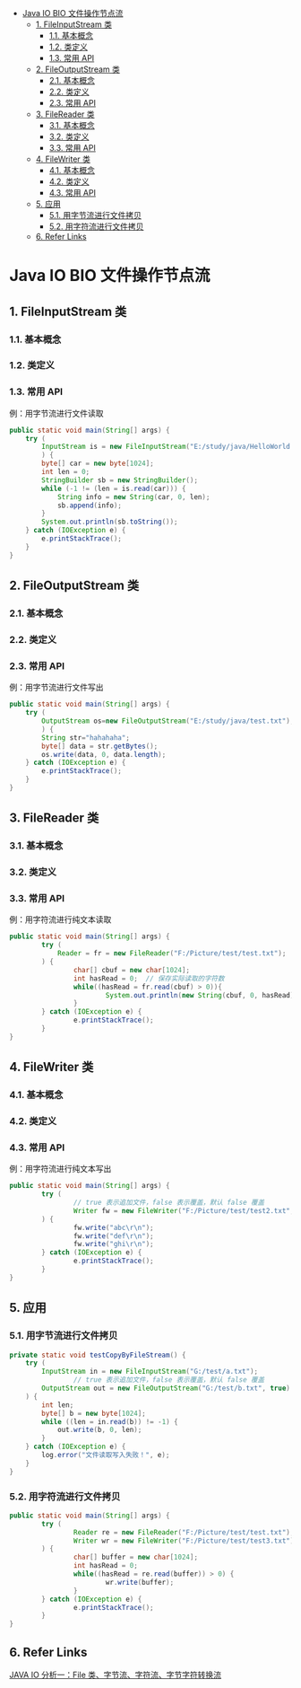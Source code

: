 - [Java IO BIO 文件操作节点流](#java-io-bio-%E6%96%87%E4%BB%B6%E6%93%8D%E4%BD%9C%E8%8A%82%E7%82%B9%E6%B5%81)
	- [1. FileInputStream 类](#1-fileinputstream-%E7%B1%BB)
		- [1.1. 基本概念](#11-%E5%9F%BA%E6%9C%AC%E6%A6%82%E5%BF%B5)
		- [1.2. 类定义](#12-%E7%B1%BB%E5%AE%9A%E4%B9%89)
		- [1.3. 常用 API](#13-%E5%B8%B8%E7%94%A8-api)
	- [2. FileOutputStream 类](#2-fileoutputstream-%E7%B1%BB)
		- [2.1. 基本概念](#21-%E5%9F%BA%E6%9C%AC%E6%A6%82%E5%BF%B5)
		- [2.2. 类定义](#22-%E7%B1%BB%E5%AE%9A%E4%B9%89)
		- [2.3. 常用 API](#23-%E5%B8%B8%E7%94%A8-api)
	- [3. FileReader 类](#3-filereader-%E7%B1%BB)
		- [3.1. 基本概念](#31-%E5%9F%BA%E6%9C%AC%E6%A6%82%E5%BF%B5)
		- [3.2. 类定义](#32-%E7%B1%BB%E5%AE%9A%E4%B9%89)
		- [3.3. 常用 API](#33-%E5%B8%B8%E7%94%A8-api)
	- [4. FileWriter 类](#4-filewriter-%E7%B1%BB)
		- [4.1. 基本概念](#41-%E5%9F%BA%E6%9C%AC%E6%A6%82%E5%BF%B5)
		- [4.2. 类定义](#42-%E7%B1%BB%E5%AE%9A%E4%B9%89)
		- [4.3. 常用 API](#43-%E5%B8%B8%E7%94%A8-api)
	- [5. 应用](#5-%E5%BA%94%E7%94%A8)
		- [5.1. 用字节流进行文件拷贝](#51-%E7%94%A8%E5%AD%97%E8%8A%82%E6%B5%81%E8%BF%9B%E8%A1%8C%E6%96%87%E4%BB%B6%E6%8B%B7%E8%B4%9D)
		- [5.2. 用字符流进行文件拷贝](#52-%E7%94%A8%E5%AD%97%E7%AC%A6%E6%B5%81%E8%BF%9B%E8%A1%8C%E6%96%87%E4%BB%B6%E6%8B%B7%E8%B4%9D)
	- [6. Refer Links](#6-refer-links)

# Java IO BIO 文件操作节点流

<!-- TODO: 待补充完善 -->

## 1. FileInputStream 类

### 1.1. 基本概念

### 1.2. 类定义

### 1.3. 常用 API

例：用字节流进行文件读取
```java
public static void main(String[] args) {
    try (
        InputStream is = new FileInputStream("E:/study/java/HelloWorld.java");
		) {
        byte[] car = new byte[1024];
        int len = 0; 
        StringBuilder sb = new StringBuilder();
        while (-1 != (len = is.read(car))) {
            String info = new String(car, 0, len);
            sb.append(info);
        }
        System.out.println(sb.toString());
    } catch (IOException e) {
        e.printStackTrace();
    }
}
```

## 2. FileOutputStream 类

### 2.1. 基本概念

### 2.2. 类定义

### 2.3. 常用 API

例：用字节流进行文件写出
```java
public static void main(String[] args) {
    try (
        OutputStream os=new FileOutputStream("E:/study/java/test.txt");  
		) {  
        String str="hahahaha";  
        byte[] data = str.getBytes();  
        os.write(data, 0, data.length);  
    } catch (IOException e) {  
        e.printStackTrace();  
    }
}  
```
## 3. FileReader 类

### 3.1. 基本概念

### 3.2. 类定义

### 3.3. 常用 API

例：用字符流进行纯文本读取
```java
public static void main(String[] args) {  
		try (
			Reader = fr = new FileReader("F:/Picture/test/test.txt");
		) {  
				char[] cbuf = new char[1024];  
				int hasRead = 0;  // 保存实际读取的字符数
				while((hasRead = fr.read(cbuf) > 0)){  
						System.out.println(new String(cbuf, 0, hasRead));  
				}  
		} catch (IOException e) {  
				e.printStackTrace();  
		}
}
```

## 4. FileWriter 类

### 4.1. 基本概念

### 4.2. 类定义

### 4.3. 常用 API

例：用字符流进行纯文本写出
```java
public static void main(String[] args) {  
		try (
				// true 表示追加文件，false 表示覆盖，默认 false 覆盖
				Writer fw = new FileWriter("F:/Picture/test/test2.txt", true);  
		) {  
				fw.write("abc\r\n");  
				fw.write("def\r\n");  
				fw.write("ghi\r\n");  
		} catch (IOException e) {  
				e.printStackTrace();  
		}
}
```

## 5. 应用

### 5.1. 用字节流进行文件拷贝

```java
private static void testCopyByFileStream() {  
    try (
        InputStream in = new FileInputStream("G:/test/a.txt");
				// true 表示追加文件，false 表示覆盖，默认 false 覆盖
        OutputStream out = new FileOutputStream("G:/test/b.txt", true)
    ) {
        int len;
        byte[] b = new byte[1024];
        while ((len = in.read(b)) != -1) {
            out.write(b, 0, len);
        }
    } catch (IOException e) {
        log.error("文件读取写入失败！", e);
    }
}
```

### 5.2. 用字符流进行文件拷贝

```java
public static void main(String[] args) {  
		try (
				Reader re = new FileReader("F:/Picture/test/test.txt"); 
				Writer wr = new FileWriter("F:/Picture/test/test3.txt");  
		) {  
				char[] buffer = new char[1024];  
				int hasRead = 0;  
				while((hasRead = re.read(buffer)) > 0) {  
						wr.write(buffer);  
				}  
		} catch (IOException e) {  
				e.printStackTrace();  
		}
}
```

## 6. Refer Links

[JAVA IO 分析一：File 类、字节流、字符流、字节字符转换流](https://www.cnblogs.com/pony1223/p/8030200.html)